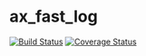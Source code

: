 # ax_fast_log
[![Build Status](https://travis-ci.com/AxiomMarketsLLC/ax_fast_log.svg?token=FmsPdNsKBDiqMSBECJkv&branch=master)](https://travis-ci.com/AxiomMarketsLLC/ax_fast_log)
[![Coverage Status](https://coveralls.io/repos/github/AxiomMarketsLLC/ax_fast_log/badge.svg?t=xnXCSn)](https://coveralls.io/github/AxiomMarketsLLC/ax_fast_log)
